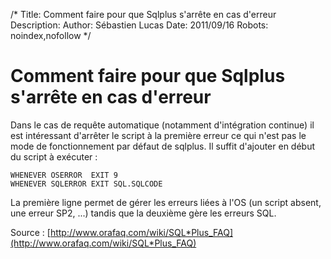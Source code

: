 /*
Title: Comment faire pour que Sqlplus s'arrête en cas d'erreur
Description: 
Author: Sébastien Lucas
Date: 2011/09/16
Robots: noindex,nofollow
*/
# Comment faire pour que Sqlplus s'arrête en cas d'erreur

Dans le cas de requête automatique (notamment d'intégration continue) il est intéressant d'arrêter le script à la première erreur ce qui n'est pas le mode de fonctionnement par défaut de sqlplus. Il suffit d'ajouter en début du script à exécuter :

	
	WHENEVER OSERROR  EXIT 9
	WHENEVER SQLERROR EXIT SQL.SQLCODE


La première ligne permet de gérer les erreurs liées à l'OS (un script absent, une erreur SP2, ...) tandis que la deuxième gère les erreurs SQL.

Source : [http://www.orafaq.com/wiki/SQL*Plus_FAQ](http://www.orafaq.com/wiki/SQL*Plus_FAQ)





